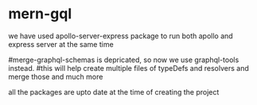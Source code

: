 # mern-gql

we have used apollo-server-express package to run both apollo and express server at the same time

#merge-graphql-schemas is depricated, so now we use graphql-tools instead.
#this will help create multiple files of typeDefs and resolvers and merge those and much more

all the packages are upto date at the time of creating the project
